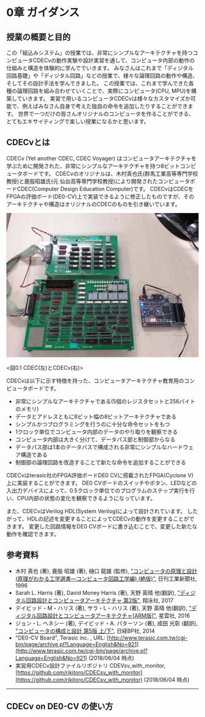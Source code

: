 # 0章 ガイダンス

## 授業の概要と目的

この「組込みシステム」の授業では、非常にシンプルなアーキテクチャを持つコンピュータCDECvの動作実験や設計実習を通して、コンピュータ内部の動作の仕組みと構造を体験的に学んででいきます。
みなさんはこれまで「ディジタル回路基礎」や「ディジタル回路」などの授業で、様々な論理回路の動作や構造、そしてその設計手法を学んできました。
この授業では、これまで学んできた各種の論理回路を組み合わせていくことで、実際にコンピュータ(CPU, MPU)を構築していきます。
実習で用いるコンピュータCDECvは様々なカスタマイズか可能で、例えばみなさん自身で考えた独自の命令を追加したりすることができます。
世界で一つだけの皆さんオリジナルのコンピュータを作ることができる、とてもエキサイティングで楽しい授業になるかと思います。

## CDECvとは

CDECv (Yet another CDEC, CDEC Voyager) はコンピュータアーキテクチャを学ぶために開発された、非常にシンプルなアーキテクチャを持つ8ビットコンピュータボードです。
CDECvのオリジナルは、木村真也氏(群馬工業高等専門学校教授)と鹿股昭雄氏(元 仙台高等専門学校教授)により開発されたコンピュータボードCDEC(Computer Design Education Computer)です。
CDECvはCDECをFPGAの評価ボード(DE0-CV)上で実装できるように修正したものですが、そのアーキテクチャや構造はオリジナルのCDECのものを引き継いでいます。

![CDECとCDECv](./assets/cdec.jpg "CDECとCDECv")

<図0.1 CDEC(左)とCDECv(右)>

CDECvは以下に示す特徴を持った、コンピュータアーキテクチャ教育用のコンピュータボードです。
- 非常にシンプルなアーキテクチャである(5個のレジスタセットと256バイトのメモリ)
- データとアドレスともに8ビット幅の8ビットアーキテクチャである
- シンプルかつプログラミングを行うのに十分な命令セットをもつ
- 1クロック単位でコンピュータ内部のデータのやり取りを観察できる
- コンピュータ内部は大きく分けて、データパス部と制御部からなる
- データパス部は1本のデータバスで構成される非常にシンプルなハードウェア構造である
- 制御部の論理回路を改造することで新たな命令を追加することができる

CDECvはterasic社のFPGA評価ボードDE0 CVに搭載されたFPGA(Cyclone V)上に実装することができます。
DE0 CVボードのスイッチやボタン、LEDなどの入出力デバイスによって、0.5クロック単位でのプログラムのステップ実行を行い、CPU内部の状態の変化を観察できるようになっています。

また、CDECvはVerilog HDL(System Verilog)によって設計されています。
したがって、HDLの記述を変更することによってCDECvの動作を変更することができます。
変更した回路情報をDE0 CVボードに書き込むことで、変更した新たな動作を確認できます。

## 参考資料

- 木村 真也 (著), 鹿股 昭雄 (著), 樋口 龍雄 (監修), ["コンピュータの原理と設計 (原理がわかる工学選書―コンピュータ回路工学編) (絶版)"](https://www.amazon.co.jp/dp/4526039187), 日刊工業新聞社, 1996
- Sarah L. Harris (著), David Money Harris (著), 天野 英晴 他(翻訳), ["ディジタル回路設計とコンピュータアーキテクチャ 第2版"](https://www.amazon.co.jp/dp/4798147524/), 翔泳社, 2017
- デイビッド・M・ハリス (著), サラ・L・ハリス (著), 天野 英晴 他(翻訳), ["ディジタル回路設計とコンピュータアーキテクチャ[ARM版]"](https://www.amazon.co.jp/dp/4434218484/), 星雲社, 2016
- ジョン・L. ヘネシー (著), デイビッド・A. パターソン (著), 成田 光彰 (翻訳), ["コンピュータの構成と設計 第5版 上/下"](https://www.amazon.co.jp/dp/4822298426), 日経BP社, 2014
- "DE0-CV Board", Terasic inc. , URL: [http://www.terasic.com.tw/cgi-bin/page/archive.pl?Language=English&No=921](http://www.terasic.com.tw/cgi-bin/page/archive.pl?Language=English&No=921) (2018/06/04 時点)
- 実習用CDECv設計ファイルリポジトリ CDEVsv_with_monitor, [https://github.com/rikitoro/CDECsv_with_monitor](https://github.com/rikitoro/CDECsv_with_monitor) (2018/06/04 時点)

---

## CDECv on DE0-CV の使い方
